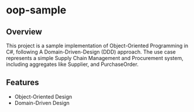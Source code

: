 # oop-sample

## Overview
This project is a sample implementation of Object-Oriented Programming in C#, following A Domain-Driven-Design (DDD) approach.
The use case represents a simple Supply Chain Management and Procurement system, including aggregates like Supplier, and PurchaseOrder.

## Features
- Object-Oriented Design
- Domain-Driven Design